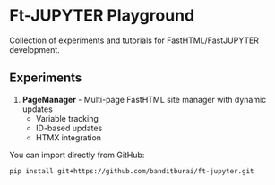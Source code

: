 # Ft-JUPYTER Playground

Collection of experiments and tutorials for FastHTML/FastJUPYTER development.

## Experiments

1. **PageManager** - Multi-page FastHTML site manager with dynamic updates
   - Variable tracking
   - ID-based updates
   - HTMX integration


You can import directly from GitHub:
```bash
pip install git+https://github.com/banditburai/ft-jupyter.git
```
